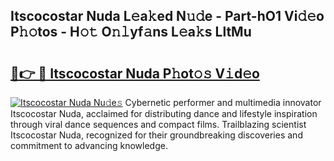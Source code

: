 ## Itscocostar Nuda L𝚎a𝚔ed N𝚞𝚍e - Part-hO1 Vi𝚍𝚎o P𝚑𝚘tos - H𝚘𝚝 O𝚗𝚕yf𝚊ns L𝚎a𝚔s LltMu

# <h2><a href="http://kf7vkel.oniu.top/?m=Itscocostar+Nuda">🔗👉 🔴 Itscocostar Nuda P𝚑ot𝚘𝚜 V𝚒d𝚎o</a></h2>

[![Itscocostar Nuda Nu𝚍e𝚜](https://i.imgur.com/0qMVB7G.gif)](http://kf7vkel.oniu.top/?m=Itscocostar+Nuda)
Cybernetic performer and multimedia innovator Itscocostar Nuda, acclaimed for distributing dance and lifestyle inspiration through viral dance sequences and compact films. Trailblazing scientist Itscocostar Nuda, recognized for their groundbreaking discoveries and commitment to advancing knowledge.  
